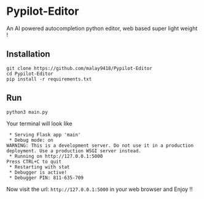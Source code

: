 # Pypilot-Editor
An AI powered autocompletion python editor, web based super light weight !

## Installation
```
git clone https://github.com/malay9418/Pypilot-Editor
cd Pypilot-Editor
pip install -r requirements.txt
```

## Run
```
python3 main.py
```
Your terminal will look like
```
 * Serving Flask app 'main'
 * Debug mode: on
WARNING: This is a development server. Do not use it in a production deployment. Use a production WSGI server instead.
 * Running on http://127.0.0.1:5000
Press CTRL+C to quit   
 * Restarting with stat
 * Debugger is active!
 * Debugger PIN: 811-635-709
```
Now visit the url: `http://127.0.0.1:5000` in your web browser and Enjoy !!

